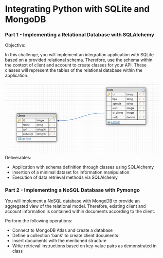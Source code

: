 # Integrating Python with SQLite and MongoDB

### Part 1 - Implementing a Relational Database with SQLAlchemy

Objective:

In this challenge, you will implement an integration application with SQLite based on a provided relational schema. Therefore, use the schema within the context of client and account to create classes for your API. These classes will represent the tables of the relational database within the application.

<img src="GitHub\tables.png" alt="Client x Account Table">
Deliverables:

- Application with schema definition through classes using SQLAlchemy
- Insertion of a minimal dataset for information manipulation
- Execution of data retrieval methods via SQLAlchemy

### Part 2 - Implementing a NoSQL Database with Pymongo

You will implement a NoSQL database with MongoDB to provide an aggregated view of the relational model. Therefore, existing client and account information is contained within documents according to the client.

Perform the following operations:

- Connect to MongoDB Atlas and create a database
- Define a collection 'bank' to create client documents
- Insert documents with the mentioned structure
- Write retrieval instructions based on key-value pairs as demonstrated in class